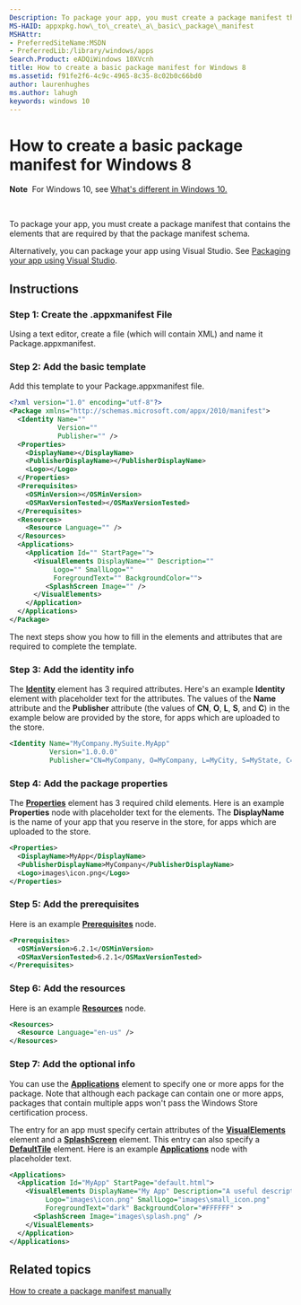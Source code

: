 ```yaml
---
Description: To package your app, you must create a package manifest that contains the elements that are required by that the package manifest schema.
MS-HAID: appxpkg.how\_to\_create\_a\_basic\_package\_manifest
MSHAttr:
- PreferredSiteName:MSDN
- PreferredLib:/library/windows/apps
Search.Product: eADQiWindows 10XVcnh
title: How to create a basic package manifest for Windows 8
ms.assetid: f91fe2f6-4c9c-4965-8c35-8c02b0c66bd0
author: laurenhughes
ms.author: lahugh
keywords: windows 10
---
```


# How to create a basic package manifest for Windows 8


**Note**  For Windows 10, see [What's different in Windows 10.](uapmanifestschema/what-s-changed-in-windows-10.md)

 

To package your app, you must create a package manifest that contains the elements that are required by that the package manifest schema.

Alternatively, you can package your app using Visual Studio. See [Packaging your app using Visual Studio](https://msdn.microsoft.com/windows/uwp/packaging/index).

## Instructions

### Step 1: Create the .appxmanifest File

Using a text editor, create a file (which will contain XML) and name it Package.appxmanifest.

### Step 2: Add the basic template

Add this template to your Package.appxmanifest file.

```XML
<?xml version="1.0" encoding="utf-8"?>
<Package xmlns="http://schemas.microsoft.com/appx/2010/manifest">
  <Identity Name="" 
            Version="" 
            Publisher="" />
  <Properties>
    <DisplayName></DisplayName>
    <PublisherDisplayName></PublisherDisplayName>
    <Logo></Logo>
  </Properties>
  <Prerequisites>
    <OSMinVersion></OSMinVersion>
    <OSMaxVersionTested></OSMaxVersionTested>
  </Prerequisites>
  <Resources>
    <Resource Language="" />
  </Resources>
  <Applications>
    <Application Id="" StartPage="">
      <VisualElements DisplayName="" Description=""
           Logo="" SmallLogo=""  
           ForegroundText="" BackgroundColor="">
         <SplashScreen Image="" />
      </VisualElements>
    </Application>
  </Applications>
</Package>
```

The next steps show you how to fill in the elements and attributes that are required to complete the template.

### Step 3: Add the identity info

The [**Identity**](appxmanifestschema/element-identity.md) element has 3 required attributes. Here's an example **Identity** element with placeholder text for the attributes. The values of the **Name** attribute and the **Publisher** attribute (the values of **CN**, **O**, **L**, **S**, and **C**) in the example below are provided by the store, for apps which are uploaded to the store.

```XML
<Identity Name="MyCompany.MySuite.MyApp" 
          Version="1.0.0.0" 
          Publisher="CN=MyCompany, O=MyCompany, L=MyCity, S=MyState, C=MyCountry">
```

### Step 4: Add the package properties

The [**Properties**](appxmanifestschema/element-properties.md) element has 3 required child elements. Here is an example **Properties** node with placeholder text for the elements. The **DisplayName** is the name of your app that you reserve in the store, for apps which are uploaded to the store.

```XML
<Properties>
  <DisplayName>MyApp</DisplayName>
  <PublisherDisplayName>MyCompany</PublisherDisplayName>
  <Logo>images\icon.png</Logo>
</Properties>
```

### Step 5: Add the prerequisites

Here is an example [**Prerequisites**](appxmanifestschema/element-prerequisites.md) node.

```XML
<Prerequisites>
  <OSMinVersion>6.2.1</OSMinVersion>
  <OSMaxVersionTested>6.2.1</OSMaxVersionTested>
</Prerequisites>
```

### Step 6: Add the resources

Here is an example [**Resources**](appxmanifestschema/element-resources.md) node.

```XML
<Resources>
  <Resource Language="en-us" />
</Resources>
```

### Step 7: Add the optional info

You can use the [**Applications**](appxmanifestschema/element-applications.md) element to specify one or more apps for the package. Note that although each package can contain one or more apps, packages that contain multiple apps won't pass the Windows Store certification process.

The entry for an app must specify certain attributes of the [**VisualElements**](appxmanifestschema/element-visualelements.md) element and a [**SplashScreen**](appxmanifestschema/element-splashscreen.md) element. This entry can also specify a [**DefaultTile**](appxmanifestschema/element-defaulttile.md) element. Here is an example [**Applications**](appxmanifestschema/element-applications.md) node with placeholder text.

```XML
<Applications>
  <Application Id="MyApp" StartPage="default.html">
    <VisualElements DisplayName="My App" Description="A useful description." 
         Logo="images\icon.png" SmallLogo="images\small_icon.png" 
         ForegroundText="dark" BackgroundColor="#FFFFFF" >
      <SplashScreen Image="images\splash.png" />
    </VisualElements>
  </Application>
</Applications>
```

## Related topics


[How to create a package manifest manually](how-to-create-a-package-manifest-manually.md)

 

 




